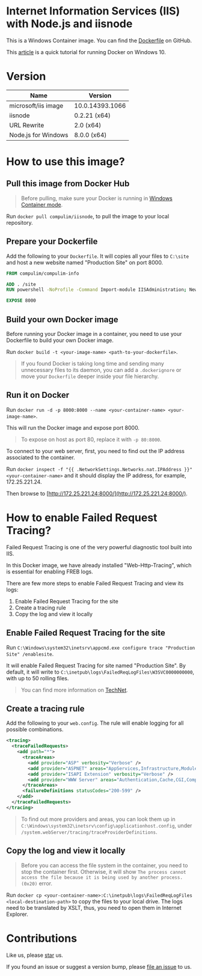 # Internet Information Services (IIS) with Node.js and iisnode

This is a Windows Container image. You can find the [Dockerfile](https://github.com/compulim/docker-iisnode/blob/master/Dockerfile) on GitHub.

This [article](https://docs.microsoft.com/en-us/virtualization/windowscontainers/quick-start/quick-start-windows-10) is a quick tutorial for running Docker on Windows 10.

# Version

| Name                       | Version         |
| -------------------------- | --------------- |
| microsoft/iis image        | 10.0.14393.1066 |
| iisnode                    | 0.2.21 (x64)    |
| URL Rewrite                | 2.0 (x64)       |
| Node.js for Windows        | 8.0.0 (x64)     |

# How to use this image?

## Pull this image from Docker Hub

> Before pulling, make sure your Docker is running in [Windows Container mode](https://docs.docker.com/docker-for-windows/#switch-between-windows-and-linux-containers).

Run `docker pull compulim/iisnode`, to pull the image to your local repository.

## Prepare your Dockerfile

Add the following to your `Dockerfile`. It will copies all your files to `C:\site` and host a new website named "Production Site" on port 8000.

```dockerfile
FROM compulim/compulim-info

ADD . /site
RUN powershell -NoProfile -Command Import-module IISAdministration; New-IISSite -Name 'Production Site' -PhysicalPath C:\site -BindingInformation '*:8000:'

EXPOSE 8000
```

## Build your own Docker image

Before running your Docker image in a container, you need to use your Dockerfile to build your own Docker image.

Run `docker build -t <your-image-name> <path-to-your-dockerfile>`.

> If you found Docker is taking long time and sending many unnecessary files to its daemon, you can add a `.dockerignore` or move your `Dockerfile` deeper inside your file hierarchy.

## Run it on Docker

Run `docker run -d -p 8000:8000 --name <your-container-name> <your-image-name>`.

This will run the Docker image and expose port 8000.

> To expose on host as port 80, replace it with `-p 80:8000`.

To connect to your web server, first, you need to find out the IP address associated to the container.

Run `docker inspect -f "{{ .NetworkSettings.Networks.nat.IPAddress }}" <your-container-name>` and it should display the IP address, for example, 172.25.221.24.

Then browse to [http://172.25.221.24:8000/](http://172.25.221.24:8000/).

# How to enable Failed Request Tracing?

Failed Request Tracing is one of the very powerful diagnostic tool built into IIS.

In this Docker image, we have already installed "Web-Http-Tracing", which is essential for enabling FREB logs.

There are few more steps to enable Failed Request Tracing and view its logs:

1. Enable Failed Request Tracing for the site
2. Create a tracing rule
3. Copy the log and view it locally

## Enable Failed Request Tracing for the site

Run `C:\Windows\system32\inetsrv\appcmd.exe configure trace "Production Site" /enablesite`.

It will enable Failed Request Tracing for site named "Production Site". By default, it will write to `C:\inetpub\logs\FailedReqLogFiles\W3SVC0000000000`, with up to 50 rolling files.

> You can find more information on [TechNet](https://technet.microsoft.com/en-us/library/cc725786(v=ws.10).aspx).

## Create a tracing rule

Add the following to your `web.config`. The rule will enable logging for all possible combinations.

```xml
<tracing>
  <traceFailedRequests>
    <add path="*">
      <traceAreas>
        <add provider="ASP" verbosity="Verbose" />
        <add provider="ASPNET" areas="AppServices,Infrastructure,Module,Page" verbosity="Verbose" />
        <add provider="ISAPI Extension" verbosity="Verbose" />
        <add provider="WWW Server" areas="Authentication,Cache,CGI,Compression,FastCGI,Filter,iisnode,Module,RequestNotifications,Rewrite,Security,StaticFile,WebSocket" verbosity="Verbose" />
      </traceAreas>
      <failureDefinitions statusCodes="200-599" />
    </add>
  </traceFailedRequests>
</tracing>
```

> To find out more providers and areas, you can look them up in `C:\Windows\system32\inetsrv\config\applicationhost.config`, under `/system.webServer/tracing/traceProviderDefinitions`.

## Copy the log and view it locally

> Before you can access the file system in the container, you need to stop the container first. Otherwise, it will show `The process cannot access the file because it is being used by another process. (0x20)` error.

Run `docker cp <your-container-name>:C:\inetpub\logs\FailedReqLogFiles <local-destination-path>` to copy the files to your local drive. The logs need to be translated by XSLT, thus, you need to open them in Internet Explorer.

# Contributions

Like us, please [star](https://github.com/compulim/docker-iisnode/stargazers) us.

If you found an issue or suggest a version bump, please [file an issue](https://github.com/compulim/docker-iisnode/issues) to us.
